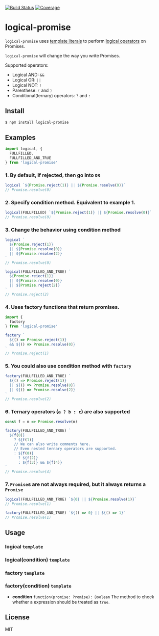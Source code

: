 [![Build Status](https://travis-ci.org/kaelzhang/node-logical-promise.svg?branch=master)](https://travis-ci.org/kaelzhang/node-logical-promise)
[![Coverage](https://codecov.io/gh/kaelzhang/node-logical-promise/branch/master/graph/badge.svg)](https://codecov.io/gh/kaelzhang/node-logical-promise)
<!-- optional appveyor tst
[![Windows Build Status](https://ci.appveyor.com/api/projects/status/github/kaelzhang/node-logical-promise?branch=master&svg=true)](https://ci.appveyor.com/project/kaelzhang/node-logical-promise)
-->
<!-- optional npm version
[![NPM version](https://badge.fury.io/js/logical-promise.svg)](http://badge.fury.io/js/logical-promise)
-->
<!-- optional npm downloads
[![npm module downloads per month](http://img.shields.io/npm/dm/logical-promise.svg)](https://www.npmjs.org/package/logical-promise)
-->
<!-- optional dependency status
[![Dependency Status](https://david-dm.org/kaelzhang/node-logical-promise.svg)](https://david-dm.org/kaelzhang/node-logical-promise)
-->

# logical-promise

`logical-promise` uses [template literals](https://developer.mozilla.org/en-US/docs/Web/JavaScript/Reference/Template_literals) to perform [logical operators](https://developer.mozilla.org/en-US/docs/Web/JavaScript/Reference/Operators/Logical_Operators) on Promises.

`logical-promise` will change the way you write Promises.

Supported operators:

- Logical AND: `&&`
- Logical OR: `||`
- Logical NOT: `!`
- Parenthese: `(` and `)`
- Conditional(ternary) operators: `?` and `:`

## Install

```sh
$ npm install logical-promise
```

## Examples

```js
import logical, {
  FULLFILLED,
  FULLFILLED_AND_TRUE
} from 'logical-promise'
```

### 1. By default, if rejected, then go into `OR`

```js
logical `${Promise.reject(1)} || ${Promise.resolve(0)}`
// Promise.resolve(0)
```

### 2. Specify condition method. Equivalent to example 1.

```js
logical(FULLFILLED) `${Promise.reject(1)} || ${Promise.resolve(0)}`
// Promise.resolve(0)
```

### 3. Change the behavior using condition method

```js
logical `
  ${Promise.reject(1)}
  || ${Promise.resolve(0)}
  || ${Promise.resolve(2)}
`
// Promise.resolve(0)

logical(FULLFILLED_AND_TRUE) `
  ${Promise.reject(1)}
  || ${Promise.resolve(0)}
  || ${Promise.reject(2)}
`
// Promise.reject(2)
```

### 4. Uses factory functions that return promises.

```js
import {
  factory
} from 'logical-promise'

factory `
  ${() => Promise.reject(1)}
  && ${() => Promise.resolve(0)}
`
// Promise.reject(1)
```

### 5. You could also use condition method with `factory`

```js
factory(FULLFILLED_AND_TRUE) `
  ${() => Promise.reject(1)}
  || ${() => Promise.resolve(0)}
  || ${() => Promise.resolve(2)}
`
// Promise.resolve(2)
```

### 6. Ternary operators (`a ? b : c`) are also supported

```js
const f = n => Promise.resolve(n)

factory(FULLFILLED_AND_TRUE) `
  ${f(0)}
    ? ${f(1)}
    // We can also write comments here.
    // Even nested ternary operators are supported.
    : ${f(0)}
      ? ${f(2)}
      : ${f(3)} && ${f(4)}
`
// Promise.resolve(4)
```

### 7. `Promise`s are not always required, but it always returns a `Promise`

```js
logical(FULLFILLED_AND_TRUE) `${0} || ${Promise.resolve(1)}`
// Promise.resolve(1)

factory(FULLFILLED_AND_TRUE) `${() => 0} || ${() => 1}`
// Promise.resolve(1)
```

## Usage

### logical `template`
### logical(condition) `template`
### factory `template`
### factory(condition) `template`

- **condition** `function(promise: Promise): Boolean` The method to check whether a expression should be treated as `true`.

## License

MIT

